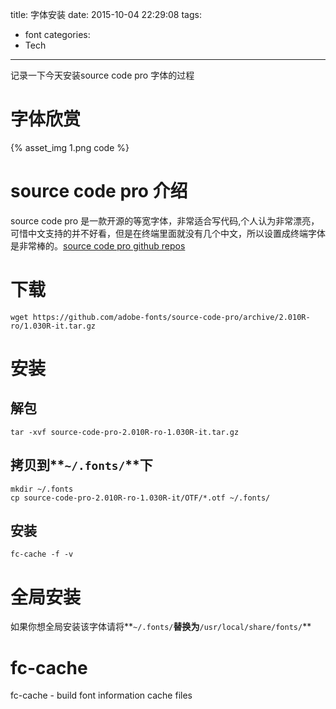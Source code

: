 title: 字体安装
date: 2015-10-04 22:29:08
tags:
- font
categories:
- Tech
---
记录一下今天安装source code pro 字体的过程
# 字体欣赏
{% asset_img 1.png code %}
<!--more-->
# source code pro 介绍
source code pro 是一款开源的等宽字体，非常适合写代码,个人认为非常漂亮，可惜中文支持的并不好看，但是在终端里面就没有几个中文，所以设置成终端字体是非常棒的。[source code pro github repos](https://github.com/adobe-fonts/source-code-pro)
# 下载
```
wget https://github.com/adobe-fonts/source-code-pro/archive/2.010R-ro/1.030R-it.tar.gz
```
# 安装
## 解包
```
tar -xvf source-code-pro-2.010R-ro-1.030R-it.tar.gz
```
## 拷贝到**`~/.fonts/`**下
```
mkdir ~/.fonts 
cp source-code-pro-2.010R-ro-1.030R-it/OTF/*.otf ~/.fonts/
```
## 安装
```
fc-cache -f -v
```
# 全局安装
如果你想全局安装该字体请将**`~/.fonts/`**替换为**`/usr/local/share/fonts/`**
# fc-cache
fc-cache - build font information cache files
